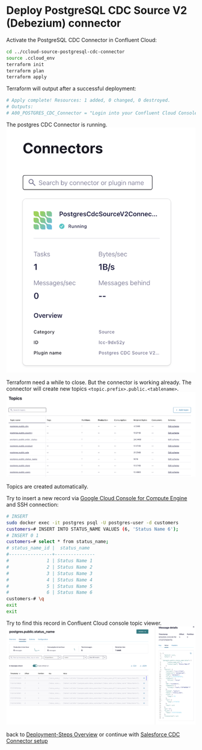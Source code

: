 # Deploy PostgreSQL CDC Source V2 (Debezium) connector

Activate the PostgreSQL CDC Connector in Confluent Cloud:

```bash
cd ../ccloud-source-postgresql-cdc-connector
source .ccloud_env
terraform init
terraform plan
terraform apply
```

Terraform will output after a successful deployment:

```bash
# Apply complete! Resources: 1 added, 0 changed, 0 destroyed.
# Outputs:
# A00_POSTGRES_CDC_Connector = "Login into your Confluent Cloud Console and check in your cluster if postgreSQL CDC Source Connector is running"
```

The postgres CDC Connector is running.
![postgres connector is running](img/postgres_connector.png)

Terraform need a while to close. But the connector is working already.
The connector will create new topics `<topic.prefix>.public.<tablename>`.
![change Topics](img/postgres_topics.png)

Topics are created automatically.

Try to insert a new record via [Google Cloud Console for Compute Engine](https://console.cloud.google.com/compute/instances)  and SSH connection:

```bash
# INSERT
sudo docker exec -it postgres psql -U postgres-user -d customers
customers=# INSERT INTO STATUS_NAME VALUES (6, 'Status Name 6');
# INSERT 0 1
customers=# select * from status_name;
# status_name_id |  status_name  
#----------------+---------------
#              1 | Status Name 1
#              2 | Status Name 2
#              3 | Status Name 3
#              4 | Status Name 4
#              5 | Status Name 5
#              6 | Status Name 6
customers-# \q
exit
exit
```

Try to find this record in Confluent Cloud console topic viewer.
![mysql change Topic](img/postgres_change_topic_insert.png)

back to [Deployment-Steps Overview](../README.md) or continue with [Salesforce CDC Connector setup](../ccloud-source-salesforce-cdc-connector/README.md)